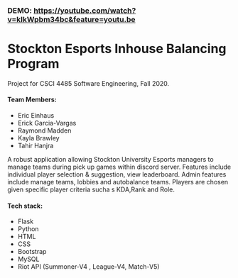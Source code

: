 ### DEMO: https://youtube.com/watch?v=kIkWpbm34bc&feature=youtu.be

# Stockton Esports Inhouse Balancing Program

Project for CSCI 4485 Software Engineering, Fall 2020.

#### Team Members:
- Eric Einhaus 
- Erick Garcia-Vargas
- Raymond Madden
- Kayla Brawley
- Tahir Hanjra

A robust application allowing Stockton University Esports managers to manage teams during pick up games within discord server. Features include individual player selection & suggestion, view leaderboard. Admin features include manage teams, lobbies and autobalance teams. Players are chosen given specific player criteria sucha s KDA,Rank and Role. 

#### Tech stack:
- Flask
- Python
- HTML
- CSS
- Bootstrap
- MySQL
- Riot API (Summoner-V4 , League-V4, Match-V5)
